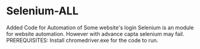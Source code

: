 # Selenium-ALL

Added Code for Automation of Some website's login
Selenium is an module for website automation.
However with advance capta selenium may fail.
PREREQUISITES:
Install chromedriver.exe for the code to run.
